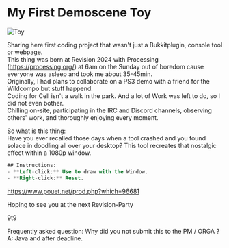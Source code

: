 # My First Demoscene Toy
![Toy](https://i.imgur.com/wKxflNA.png)

Sharing here first coding project that wasn't just a Bukkitplugin, console tool or webpage.  
This thing was born at Revision 2024 with Processing (https://processing.org/) at 6am on the Sunday out of boredom cause everyone was asleep and took me about 35-45min.  
Originally, I had plans to collaborate on a PS3 demo with a friend for the Wildcompo but stuff happend.  
Coding for Cell isn't a walk in the park. And a lot of Work was left to do, so I did not even bother.   
Chilling on-site, participating in the IRC and Discord channels, observing others' work, and thoroughly enjoying every moment.   
  
So what is this thing:   
Have you ever recalled those days when a tool crashed and you found solace in doodling all over your desktop? This tool recreates that nostalgic effect within a 1080p window.  

```sql
## Instructions:
- **Left-click:** Use to draw with the Window.
- **Right-click:** Reset.
```

https://www.pouet.net/prod.php?which=96681

Hoping to see you at the next Revision-Party

9t9

Frequently asked question:
Why did you not submit this to the PM / ORGA ?
A: Java and after deadline.

